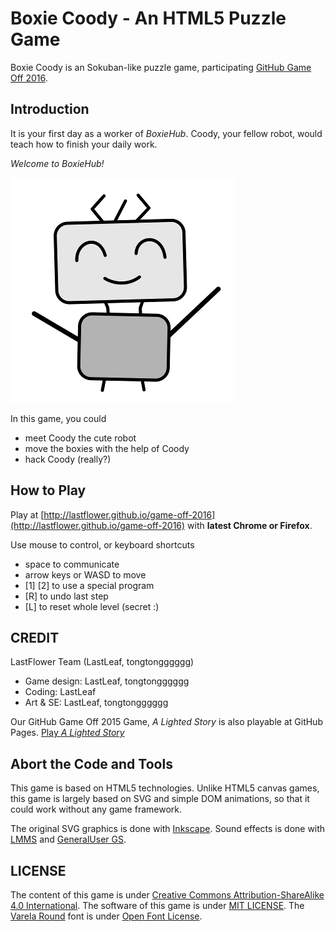 # Boxie Coody - An HTML5 Puzzle Game

Boxie Coody is an Sokuban-like puzzle game, participating [GitHub Game Off 2016](https://github.com/blog/2274-game-off-theme-announcement).

## Introduction

It is your first day as a worker of _BoxieHub_.
Coody, your fellow robot, would teach how to finish your daily work.

_Welcome to BoxieHub!_

![Coody](coody-smile-360.png)

In this game, you could

* meet Coody the cute robot
* move the boxies with the help of Coody
* hack Coody (really?)

## How to Play

Play at [http://lastflower.github.io/game-off-2016](http://lastflower.github.io/game-off-2016) with **latest Chrome or Firefox**.

Use mouse to control, or keyboard shortcuts
* space to communicate
* arrow keys or WASD to move
* [1] [2] to use a special program
* [R] to undo last step
* [L] to reset whole level (secret :)

## CREDIT

LastFlower Team (LastLeaf, tongtongggggg)

* Game design: LastLeaf, tongtongggggg
* Coding: LastLeaf
* Art & SE: LastLeaf, tongtongggggg

Our GitHub Game Off 2015 Game, _A Lighted Story_ is also playable at GitHub Pages. [Play _A Lighted Story_](http://mistymiracle.github.io/a-lighted-story/)

## Abort the Code and Tools

This game is based on HTML5 technologies.
Unlike HTML5 canvas games, this game is largely based on SVG and simple DOM animations,
so that it could work without any game framework.

The original SVG graphics is done with [Inkscape](https://inkscape.org/).
Sound effects is done with [LMMS](https://lmms.io/) and [GeneralUser GS](http://www.schristiancollins.com/generaluser.php).

## LICENSE

The content of this game is under [Creative Commons Attribution-ShareAlike 4.0 International](https://creativecommons.org/licenses/by-sa/4.0/).
The software of this game is under [MIT LICENSE](https://opensource.org/licenses/mit-license.html).
The [Varela Round](https://github.com/alefalefalef/Varela-Round-Hebrew) font is under [Open Font License](http://scripts.sil.org/cms/scripts/page.php?site_id=nrsi&id=OFL_web).
